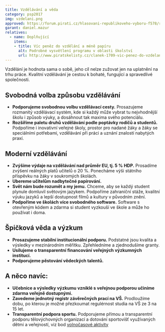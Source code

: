 ```yaml
---
title: Vzdělávání a věda
category: psp2017
img: vzdelani.png
approved: https://forum.pirati.cz/hlasovani-republikoveho-vyboru-f578/rv-35-2017-program-2017-vzdelavani-a-veda-r-h-1-k-t37117.html
garant: daniel.mazur
relatives:
  - name: Doplňující
    items:
    - title: Víc peněz do vzdělání a méně papíru
      alt: Podrobné vysvětlení programu v oblasti školství
      url: http://www.piratskelisty.cz/clanek-1709-vic-penez-do-vzdelani-a-mene-papiru
---
```


Vzdělání je hodnota sama o sobě, jeho cíl nelze zužovat jen na uplatnění na trhu
práce. Kvalitní vzdělávání je cestou k bohaté, fungující a spravedlivé společnosti.

## Svobodná volba způsobu vzdělávání

* **Podporujeme svobodnou volbu vzdělávací cesty.** Prosazujeme rozmanitý
vzdělávací systém, kde si každý může vybrat tu nejvhodnější školu i způsob
výuky, a dosáhnout tak maxima svého potenciálu.
* **Rozšíříme paletu druhů vzdělávání podle poptávky rodičů a studentů.**
Podpoříme i inovativní veřejné školy, prostor pro nadané žáky a žáky se
speciálními potřebami, vzdělávání při práci a uznání znalostí nabytých praxí.

## Moderní vzdělávání

* **Zvýšíme výdaje na vzdělávání nad průměr EU, tj. 5 % HDP.** Prosadíme
zvýšení reálných platů učitelů o 20 %. Ponecháme výši státního příspěvku na
žáky v soukromých školách.
* **Ubereme učitelům nadbytečné papírování.**
* **Svět nám bude rozumět a my jemu.** Chceme, aby se každý student plynule
domluvil světovým jazykem. Podpoříme zahraniční stáže, kvalitní výuku
jazyků a lepší dostupnost filmů a kultury v původním znění.
* **Podpoříme ve školách více svobodného software.** Software s otevřeným
kódem a zdarma si student vyzkouší ve škole a může ho používat i doma.

## Špičková věda a výzkum

* **Prosazujeme stabilní institucionální podporu.** Podstatné jsou kvalita a
výsledky v mezinárodním měřítku. Zpřehledníme a zjednodušíme granty.
* **Usilujeme o transparentní financování veřejných výzkumných institucí.**
* **Podporujeme pěstování vědeckých talentů.**

## A něco navíc:

* **Učebnice a výsledky výzkumu vzniklé s veřejnou podporou učiníme zdarma veřejně dostupnými.**
* **Zavedeme jednotný registr závěrečných prací na VŠ.** Prodloužíme dobu,
po kterou je možné přezkoumat regulérnost studia na VŠ ze 3 na 15 let.
* **Transparentní podpora sportu.** Podporujeme přímou a transparentní
podporu tělovýchovných organizací a dotování sportovišť využívaných dětmi a
veřejností, viz bod [volnočasové aktivity](https://www.pirati.cz/program/dlouhodoby/volnocasove-aktivity/)

